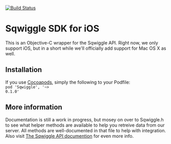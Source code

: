 [![Build Status](https://travis-ci.org/sqwiggle/sqwiggle-ios-sdk.png)](https://travis-ci.org/sqwiggle/sqwiggle-ios-sdk)

Sqwiggle SDK for iOS
================
This is an Objective-C wrapper for the Sqwiggle API. Right now, we only support iOS, but in a short while we'll officially add support for Mac OS X as well.

Installation
---------------
If you use [Cocoapods](http://cocoapods.org/), simply the following to your Podfile:<br />
  <code>pod 'Sqwiggle', '~> 0.1.0'</code>
    
More information
---------------
Documentation is still a work in progress, but mosey on over to Sqwiggle.h to see what helper methods are available to help you retreive data from our server. All methods are well-documented in that file to help with integration. Also visit [The Sqwiggle API documention](https://www.sqwiggle.com/docs/overview/getting-started) for even more info.
